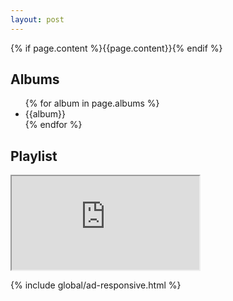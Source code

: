 ```yaml
---
layout: post
---
```


{% if page.content %}{{page.content}}{% endif %}

<h2 class="question-heading">Albums</h2>

<ul>
    {% for album in page.albums %}<li>{{album}}</li>{% endfor %}
</ul>

<h2 class="question-heading">Playlist</h2>

<div class="musicviewer">
  <iframe src="https://embed.spotify.com/?uri=spotify:user:1213507414:playlist:{{page.playlist-id}}" allowtransparency="true"></iframe>
</div>

<!--center><img src="{{page.playlist-img}}" alt=""></center-->

{% include global/ad-responsive.html %}

